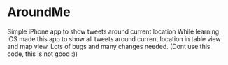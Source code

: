 AroundMe
========

Simple iPhone app to show tweets around current location
While learning iOS made this app to show all tweets around current location in table view and map view.
Lots of bugs and many changes needed. (Dont use this code, this is not good :))
